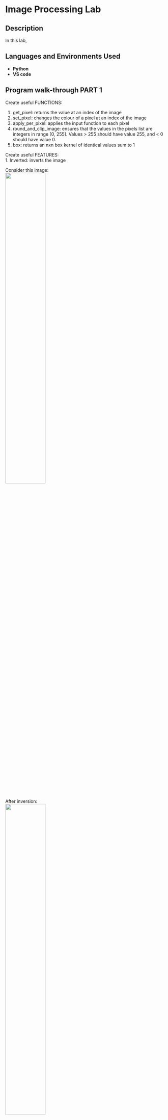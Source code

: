 <h1>Image Processing Lab</h1>
<h2>Description</h2>
In this lab, <br />

<h2>Languages and Environments Used</h2>

- <b>Python</b> 
- <b>VS code</b>

<h2>Program walk-through PART 1</h2>

<p align="left">
Create useful FUNCTIONS:<br/>

1. get_pixel: returns the value at an index of the image<br/>
2. set_pixel: changes the colour of a pixel at an index of the image<br/>
3. apply_per_pixel: applies the input function to each pixel<br/>
4. round_and_clip_image: ensures that the values in the pixels list are integers in range [0, 255]. Values > 255 should have value 255, and < 0 should have value 0.<br/>
5. box: returns an nxn box kernel of identical values sum to 1

<p align="left">
Create useful FEATURES:<br/>
1. Inverted: inverts the image <br/>

Consider this image:<br/>
<img src= "https://imgur.com/BBa8uLg.png" height="50%" width="50%"/>

After inversion:<br/>
<img src= "https://imgur.com/BUWNojR.png" height="50%" width="50%"/>

2. Correlate: computes the result of correlating an image with the kernel given, treating pixels that are out of the image bounds as having value 0, nearest edge value, or wrapped around the edge value. <br/>

Consider this image:<br/>
<img src= "https://imgur.com/bdbZwuy.png" height="50%" width="50%"/>

After "zero" correlation:<br/>
<img src= "https://imgur.com/CD6QVjO.png" height="50%" width="50%"/>

After "extend" correlation:<br/>
<img src= "https://imgur.com/2OSUUfy.png" height="50%" width="50%"/>

After "wrap" correlation:<br/>
<img src= "https://imgur.com/JMMGsVp.png" height="50%" width="50%"/>



<p align="left">
Create FILTERS:<br/>
1. Blur: blurs the image <br/>

Consider this image:<br/>
<img src= "https://imgur.com/O43pWQN.png" height="40%" width="40%"/>

After applying the 'blur' filter:<br/>
<img src= "https://imgur.com/iNF3Qg3.png" height="40%" width="40%"/>

2. Sharpen: sharpens image using formula s=2*I-B, where I is the image and B is blur.<br/>

Consider this image:<br/>
<img src= "https://imgur.com/NbNkOjF.png" height="40%" width="40%"/>

After applying the 'sharpen' filter:<br/>
<img src= "https://imgur.com/zNVVapb.png" height="40%" width="40%"/>

3. Edges: returns new image with each corresponding index with Sobel operator. <br/>

Consider this image:<br/>
<img src= "https://imgur.com/PXXTAXs.png" height="40%" width="40%"/>

After applying the 'edges' filter:<br/>
<img src= "https://imgur.com/CjP324u.png" height="40%" width="40%"/>


<h2>Program walk-through PART 2</h2>
<p align="left">
More useful FILTERS & FUNCTIONS:<br/>

1. split_color: splits image into red, green, blue<br/>
2. recombine_greyscale: returns a new image with pixels of all input images combined<br/>
3. filter_cascade: returns a new single filter such that applying that filter to an image produces the same
output as applying each of the individual input filters in list in turn.<br/>

Example:<br/>
<img src= "https://imgur.com/byfEJsc.png" height="40%" width="40%"/>

<p align="left">
Implement SEAM CARVING:<br/>

This function uses the seam carving technique to remove n columns from an image.<br/>
Here are some helper functions involved in this process:<br/>
1. 

